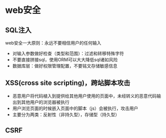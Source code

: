 # web安全

## SQL注入

web安全一大原则：永远不要相信用户的任何输入

- 对输入参数做好检查（类型和范围）：过滤和转移特殊字符
- 不要直接拼接sql，使用ORM可以大大降低sql诸如风险
- 数据库层：做好权限管理配置，不要铭文存储敏感信息

## XSS(cross site scripting)，跨站脚本攻击

- 恶意用户将代码植入到提供给其他用户使用的页面中，未经转义的恶意代码输出到其他用户的浏览器被执行
- 用户浏览页面的时候嵌入页面中的脚本（js）会被执行，攻击用户
- 主要分为两类：反射性（非持久型），存储型（持久型）

## CSRF
